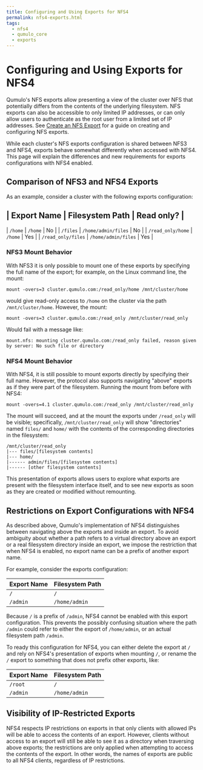 ```yaml
---
title: Configuring and Using Exports for NFS4
permalink: nfs4-exports.html
tags:
  - nfs4
  - qumulo_core
  - exports
---
```


# Configuring and Using Exports for NFS4

Qumulo's NFS exports allow presenting a view of the cluster over NFS that potentially differs from the contents of the underlying filesystem. NFS exports can also be accessible to only limited IP addresses, or can only allow users to authenticate as the root user from a limited set of IP addresses. See [Create an NFS Export](https://care.qumulo.com/hc/en-us/articles/360000723928-Create-an-NFS-Export) for a guide on creating and configuring NFS exports.

While each cluster's NFS exports configuration is shared between NFS3 and NFS4, exports behave somewhat differently when accessed with NFS4. This page will explain the differences and new requirements for exports configurations with NFS4 enabled.

## Comparison of NFS3 and NFS4 Exports

As an example, consider a cluster with the following exports configuration:

| Export Name        | Filesystem Path      | Read only? |
----------------------------------------------------------
| `/home`            | `/home`              | No         |
| `/files`           | `/home/admin/files`  | No         |
| `/read_only/home`  | `/home`              | Yes        |
| `/read_only/files` | `/home/admin/files`  | Yes        |

### NFS3 Mount Behavior

With NFS3 it is only possible to mount one of these exports by specifying the full name of the export; for example, on the Linux command line, the mount:
```
mount -overs=3 cluster.qumulo.com:/read_only/home /mnt/cluster/home
```
would give read-only access to `/home` on the cluster via the path `/mnt/cluster/home`. However, the mount:
```
mount -overs=3 cluster.qumulo.com:/read_only /mnt/cluster/read_only
```
Would fail with a message like:
```
mount.nfs: mounting cluster.qumulo.com:/read_only failed, reason given by server: No such file or directory
```

### NFS4 Mount Behavior

With NFS4, it is still possible to mount exports directly by specifying their full name. However, the protocol also supports navigating "above" exports as if they were part of the filesystem. Running the mount from before with NFS4:
```
mount -overs=4.1 cluster.qumulo.com:/read_only /mnt/cluster/read_only
```
The mount will succeed, and at the mount the exports under `/read_only` will be visible; specifically, `/mnt/cluster/read_only` will show "directories" named `files/` and `home/` with the contents of the corresponding directories in the filesystem:
```
/mnt/cluster/read_only
|--- files/[filesystem contents]
|--- home/
|------ admin/files/[filesystem contents]
|------ [other filesystem contents]
```
This presentation of exports allows users to explore what exports are present with the filesystem interface itself, and to see new exports as soon as they are created or modified without remounting.

## Restrictions on Export Configurations with NFS4

As described above, Qumulo's implementation of NFS4 distinguishes between navigating above the exports and inside an export. To avoid ambiguity about whether a path refers to a virtual directory above an export or a real filesystem directory inside an export, we impose the restriction that when NFS4 is enabled, no export name can be a prefix of another export name.

For example, consider the exports configuration:

| Export Name        | Filesystem Path      |
|--------------------|----------------------|
| `/`                | `/`                  |
| `/admin`           | `/home/admin`        |

Because `/` is a prefix of `/admin`, NFS4 cannot be enabled with this export configuration. This prevents the possibly confusing situation where the path `/admin` could refer to either the export of `/home/admin`, or an actual filesystem path `/admin`.

To ready this configuration for NFS4, you can either delete the export at `/` and rely on NFS4's presentation of exports when mounting `/`, or rename the `/` export to something that does not prefix other exports, like:

| Export Name        | Filesystem Path      |
|--------------------|----------------------|
| `/root`            | `/`                  |
| `/admin`           | `/home/admin`        |

## Visibility of IP-Restricted Exports

NFS4 respects IP restrictions on exports in that only clients with allowed IPs will be able to access the contents of an export. However, clients without access to an export will still be able to see it as a directory when traversing above exports; the restrictions are only applied when attempting to access the contents of the export. In other words, the names of exports are public to all NFS4 clients, regardless of IP restrictions.

